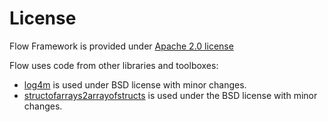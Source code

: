 # License

Flow Framework is provided under [Apache 2.0 license](http://www.apache.org/licenses/LICENSE-2.0)

Flow uses code from other libraries and toolboxes:

* [log4m](https://www.mathworks.com/matlabcentral/fileexchange/37701-log4m-a-powerful-and-simple-logger-for-matlab) is used under BSD license with minor changes.
* [structofarrays2arrayofstructs](https://www.mathworks.com/matlabcentral/fileexchange/40712-convert-from-a-structure-of-arrays-into-an-array-of-structures) is used under the BSD license with minor changes.
